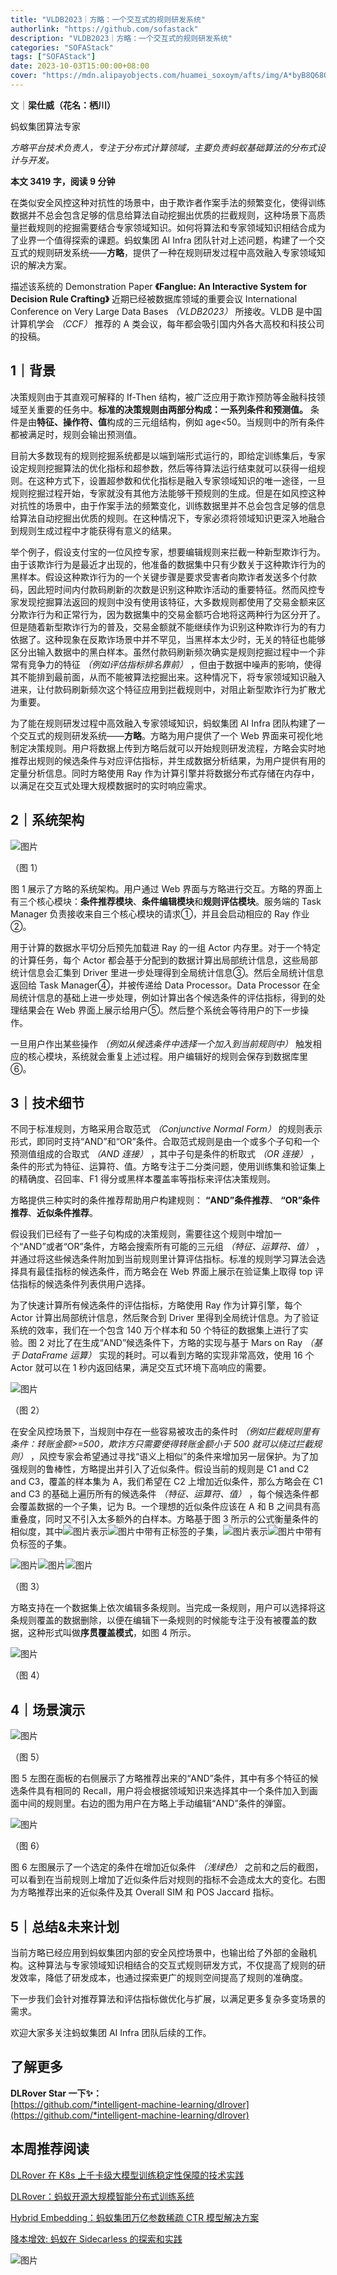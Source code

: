 ```yaml
---
title: "VLDB2023｜方略：一个交互式的规则研发系统"
authorlink: "https://github.com/sofastack"
description: "VLDB2023｜方略：一个交互式的规则研发系统"
categories: "SOFAStack"
tags: ["SOFAStack"]
date: 2023-10-03T15:00:00+08:00
cover: "https://mdn.alipayobjects.com/huamei_soxoym/afts/img/A*byB8Q68O4HoAAAAAAAAAAAAADrGAAQ/original"
---
```


文｜**梁仕威（花名：栖川）**

蚂蚁集团算法专家

*方略平台技术负责人，专注于分布式计算领域，主要负责蚂蚁基础算法的分布式设计与开发。*

**本文 3419 字，阅读 9 分钟**

在类似安全风控这种对抗性的场景中，由于欺诈者作案手法的频繁变化，使得训练数据并不总会包含足够的信息给算法自动挖掘出优质的拦截规则，这种场景下高质量拦截规则的挖掘需要结合专家领域知识。如何将算法和专家领域知识相结合成为了业界一个值得探索的课题。蚂蚁集团 AI Infra 团队针对上述问题，构建了一个交互式的规则研发系统——**方略**，提供了一种在规则研发过程中高效融入专家领域知识的解决方案。  

描述该系统的 Demonstration Paper **《Fanglue: An Interactive System for Decision Rule Crafting》** 近期已经被数据库领域的重要会议 International Conference on Very Large Data Bases *（VLDB2023）* 所接收。VLDB 是中国计算机学会 *（CCF）* 推荐的 A 类会议，每年都会吸引国内外各大高校和科技公司的投稿。

## 1｜背景

决策规则由于其直观可解释的 If-Then 结构，被广泛应用于欺诈预防等金融科技领域至关重要的任务中。**标准的决策规则由两部分构成：一系列条件和预测值。** 条件是由**特征、操作符、值**构成的三元组结构，例如 age<50。当规则中的所有条件都被满足时，规则会输出预测值。

目前大多数现有的规则挖掘系统都是以端到端形式运行的，即给定训练集后，专家设定规则挖掘算法的优化指标和超参数，然后等待算法运行结束就可以获得一组规则。在这种方式下，设置超参数和优化指标是融入专家领域知识的唯一途径，一旦规则挖掘过程开始，专家就没有其他方法能够干预规则的生成。但是在如风控这种对抗性的场景中，由于作案手法的频繁变化，训练数据里并不总会包含足够的信息给算法自动挖掘出优质的规则。在这种情况下，专家必须将领域知识更深入地融合到规则生成过程中才能获得有意义的结果。

举个例子，假设支付宝的一位风控专家，想要编辑规则来拦截一种新型欺诈行为。由于该欺诈行为是最近才出现的，他准备的数据集中只有少数关于这种欺诈行为的黑样本。假设这种欺诈行为的一个关键步骤是要求受害者向欺诈者发送多个付款码，因此短时间内付款码刷新的次数是识别这种欺诈活动的重要特征。然而风控专家发现挖掘算法返回的规则中没有使用该特征，大多数规则都使用了交易金额来区分欺诈行为和正常行为，因为数据集中的交易金额巧合地将这两种行为区分开了。但是随着新型欺诈行为的普及，交易金额就不能继续作为识别这种欺诈行为的有力依据了。这种现象在反欺诈场景中并不罕见，当黑样本太少时，无关的特征也能够区分出输入数据中的黑白样本。虽然付款码刷新频次确实是规则挖掘过程中一个非常有竞争力的特征 *（例如评估指标排名靠前）* ，但由于数据中噪声的影响，使得其不能排到最前面，从而不能被算法挖掘出来。这种情况下，将专家领域知识融入进来，让付款码刷新频次这个特征应用到拦截规则中，对阻止新型欺诈行为扩散尤为重要。

为了能在规则研发过程中高效融入专家领域知识，蚂蚁集团 AI Infra 团队构建了一个交互式的规则研发系统——**方略**。方略为用户提供了一个 Web 界面来可视化地制定决策规则。用户将数据上传到方略后就可以开始规则研发流程，方略会实时地推荐出规则的候选条件与对应评估指标，并生成数据分析结果，为用户提供有用的定量分析信息。同时方略使用 Ray 作为计算引擎并将数据分布式存储在内存中，以满足在交互式处理大规模数据时的实时响应需求。

## 2｜系统架构

![图片](https://p3-juejin.byteimg.com/tos-cn-i-k3u1fbpfcp/f6ecd687628048c78ce9e308147308c4~tplv-k3u1fbpfcp-jj-mark:0:0:0:0:q75.image#?w=1080&h=626&s=252749&e=png&b=f2f2f2)

（图 1）

图 1 展示了方略的系统架构。用户通过 Web 界面与方略进行交互。方略的界面上有三个核心模块：**条件推荐模块**、**条件编辑模块**和**规则评估模块**。服务端的 Task Manager 负责接收来自三个核心模块的请求①，并且会启动相应的 Ray 作业②。  

用于计算的数据水平切分后预先加载进 Ray 的一组 Actor 内存里。对于一个特定的计算任务，每个 Actor 都会基于分配到的数据计算出局部统计信息，这些局部统计信息会汇集到 Driver 里进一步处理得到全局统计信息③。然后全局统计信息返回给 Task Manager④，并被传递给 Data Processor。Data Processor 在全局统计信息的基础上进一步处理，例如计算出各个候选条件的评估指标，得到的处理结果会在 Web 界面上展示给用户⑤。然后整个系统会等待用户的下一步操作。

一旦用户作出某些操作 *（例如从候选条件中选择一个加入到当前规则中）* 触发相应的核心模块，系统就会重复上述过程。用户编辑好的规则会保存到数据库里⑥。

## 3｜技术细节

不同于标准规则，方略采用合取范式 *（Conjunctive Normal Form）* 的规则表示形式，即同时支持“AND”和“OR”条件。合取范式规则是由一个或多个子句和一个预测值组成的合取式 *（AND 连接）* ，其中子句是条件的析取式 *（OR 连接）* ，条件的形式为特征、运算符、值。方略专注于二分类问题，使用训练集和验证集上的精确度、召回率、F1 得分或黑样本覆盖率等指标来评估决策规则。

方略提供三种实时的条件推荐帮助用户构建规则： **“AND”条件推荐**、 **“OR”条件推荐**、**近似条件推荐**。

假设我们已经有了一些子句构成的决策规则，需要往这个规则中增加一个“AND”或者“OR”条件，方略会搜索所有可能的三元组 *（特征、运算符、值）* ，并通过将这些候选条件附加到当前规则里计算评估指标。标准的规则学习算法会选择具有最佳指标的候选条件，而方略会在 Web 界面上展示在验证集上取得 top 评估指标的候选条件列表供用户选择。

为了快速计算所有候选条件的评估指标，方略使用 Ray 作为计算引擎，每个 Actor 计算出局部统计信息，然后聚合到 Driver 里得到全局统计信息。为了验证系统的效率，我们在一个包含 140 万个样本和 50 个特征的数据集上进行了实验。图 2 对比了在生成“AND”候选条件下，方略的实现与基于 Mars on Ray *（基于 DataFrame 运算）* 实现的耗时。可以看到方略的实现非常高效，使用 16 个 Actor 就可以在 1 秒内返回结果，满足交互式环境下高响应的需要。

![图片](https://p3-juejin.byteimg.com/tos-cn-i-k3u1fbpfcp/479e2fd870ff4df6b0b700a05a8bd9bc~tplv-k3u1fbpfcp-jj-mark:0:0:0:0:q75.image#?w=1080&h=581&s=126498&e=png&b=ffffff)

（图 2）

在安全风控场景下，当规则中存在一些容易被攻击的条件时 *（例如拦截规则里有条件：转账金额>=500，欺诈方只需要使得转账金额小于 500 就可以绕过拦截规则）* ，风控专家会希望通过寻找“语义上相似”的条件来增加另一层保护。为了加强规则的鲁棒性，方略提出并引入了近似条件。假设当前的规则是 C1 and C2 and C3，覆盖的样本集为 A，我们希望在 C2 上增加近似条件，那么方略会在 C1 and C3 的基础上遍历所有的候选条件 *（特征、运算符、值）* ，每个候选条件都会覆盖数据的一个子集，记为 B。一个理想的近似条件应该在 A 和 B 之间具有高重叠度，同时又不引入太多额外的白样本。方略基于图 3 所示的公式衡量条件的相似度，其中![图片](https://p3-juejin.byteimg.com/tos-cn-i-k3u1fbpfcp/7e0c058a4f9f4bd39670b72362ac1d54~tplv-k3u1fbpfcp-jj-mark:0:0:0:0:q75.image#?w=88&h=58&s=8354&e=png&b=fffefe)表示![图片](https://p3-juejin.byteimg.com/tos-cn-i-k3u1fbpfcp/00d8740e858f410dbc3570d2ba9f3c7f~tplv-k3u1fbpfcp-jj-mark:0:0:0:0:q75.image#?w=48&h=52&s=7224&e=png&b=fffefe)中带有正标签的子集，![图片](https://p3-juejin.byteimg.com/tos-cn-i-k3u1fbpfcp/0907429ba6ac4e5c9c3701d4f2151232~tplv-k3u1fbpfcp-jj-mark:0:0:0:0:q75.image#?w=96&h=54&s=8551&e=png&b=fffefe)表示![图片](https://p3-juejin.byteimg.com/tos-cn-i-k3u1fbpfcp/8116369e66c64e0788bdb9f5cd776007~tplv-k3u1fbpfcp-jj-mark:0:0:0:0:q75.image#?w=48&h=52&s=7224&e=png&b=fffefe)中带有负标签的子集。

![图片](https://p3-juejin.byteimg.com/tos-cn-i-k3u1fbpfcp/60d169f81eff4b699a312cd4ac22f7a4~tplv-k3u1fbpfcp-jj-mark:0:0:0:0:q75.image#?w=864&h=166&s=47952&e=png&b=fffefe)![图片](https://p3-juejin.byteimg.com/tos-cn-i-k3u1fbpfcp/bb8f61a5e1db4e7b91432e0cce6efae4~tplv-k3u1fbpfcp-jj-mark:0:0:0:0:q75.image#?w=794&h=158&s=43669&e=png&b=fffefe)![图片](https://p3-juejin.byteimg.com/tos-cn-i-k3u1fbpfcp/1e2643c615f34daca6f987a25bcb1bd0~tplv-k3u1fbpfcp-jj-mark:0:0:0:0:q75.image#?w=1080&h=113&s=89209&e=png&b=fefcfc)

（图 3）

方略支持在一个数据集上依次编辑多条规则。当完成一条规则，用户可以选择将这条规则覆盖的数据删除，以便在编辑下一条规则的时候能专注于没有被覆盖的数据，这种形式叫做**序贯覆盖模式**，如图 4 所示。

![图片](https://p3-juejin.byteimg.com/tos-cn-i-k3u1fbpfcp/aaf581383fb5465aa1aa87fd8e3ee264~tplv-k3u1fbpfcp-jj-mark:0:0:0:0:q75.image#?w=1080&h=850&s=239819&e=png&b=fefefe)

（图 4）

## 4｜场景演示

![图片](https://p3-juejin.byteimg.com/tos-cn-i-k3u1fbpfcp/666dae7449874c338bb29fe2c7ef3ef1~tplv-k3u1fbpfcp-jj-mark:0:0:0:0:q75.image#?w=1080&h=333&s=103468&e=png&b=fcfcfc)

（图 5）

图 5 左图在面板的右侧展示了方略推荐出来的“AND”条件，其中有多个特征的候选条件具有相同的 Recall，用户将会根据领域知识来选择其中一个条件加入到画面中间的规则里。右边的图为用户在方略上手动编辑“AND”条件的弹窗。

![图片](https://p3-juejin.byteimg.com/tos-cn-i-k3u1fbpfcp/1eb74e61d88a45bca650bf63455d2bd6~tplv-k3u1fbpfcp-jj-mark:0:0:0:0:q75.image#?w=1080&h=623&s=337533&e=png&b=fefefe)

（图 6）

图 6 左图展示了一个选定的条件在增加近似条件 *（浅绿色）* 之前和之后的截图，可以看到在当前规则上增加了近似条件后对规则的指标不会造成太大的变化。右图为方略推荐出来的近似条件及其 Overall SIM 和 POS Jaccard 指标。

## 5｜总结&未来计划  

当前方略已经应用到蚂蚁集团内部的安全风控场景中，也输出给了外部的金融机构。这种算法与专家领域知识相结合的交互式规则研发方式，不仅提高了规则的研发效率，降低了研发成本，也通过探索更广的规则空间提高了规则的准确度。
 
下一步我们会针对推荐算法和评估指标做优化与扩展，以满足更多复杂多变场景的需求。

欢迎大家多关注蚂蚁集团 AI Infra 团队后续的工作。

## 了解更多

**DLRover Star 一下✨：**  
[https://github.com/*intelligent-machine-learning/dlrover](https://github.com/*intelligent-machine-learning/dlrover)

  
## 本周推荐阅读  

[DLRover 在 K8s 上千卡级大模型训练稳定性保障的技术实践](http://mp.weixin.qq.com/s?__biz=MzUzMzU5Mjc1Nw==&mid=2247542032&idx=1&sn=ae2a0c66f480fa2e8f98ce3d4a9d8890&chksm=faa3cacacdd443dc0712e1b9204cbd3d98ab2b20889646bd5c21407dc21582af390088ae38a7&scene=21)

[DLRover：蚂蚁开源大规模智能分布式训练系统](http://mp.weixin.qq.com/s?__biz=MzUzMzU5Mjc1Nw==&mid=2247526048&idx=1&sn=3b15877be6c51d7faf0cb0def8dd8f2c&chksm=faa3897acdd4006c3d4e9984ff8d2c48198aca74115e03ac0becddbbe649a2494ba66f81e26f&scene=21)

[Hybrid Embedding：蚂蚁集团万亿参数稀疏 CTR 模型解决方案](http://mp.weixin.qq.com/s?__biz=MzUzMzU5Mjc1Nw==&mid=2247538202&idx=1&sn=3821df8df57526b223e2fb0a12c3674e&chksm=faa3b9c0cdd430d674d5449404c5a7349b89a9e6e334a6e206f23ed30d62023639d7540dcf25&scene=21)
 
[降本增效: 蚂蚁在 Sidecarless 的探索和实践](http://mp.weixin.qq.com/s?__biz=MzUzMzU5Mjc1Nw==&mid=2247517989&idx=1&sn=1b49b68c9281d0c2514fa4caa38284fb&chksm=faa368ffcdd4e1e9fa5361d6ea376bbc426272c7a32250cc67ae27dcd84a6113b4a016a1518d&scene=21)

![图片](https://p3-juejin.byteimg.com/tos-cn-i-k3u1fbpfcp/6430b24ce7a44459abb84aaf2e991383~tplv-k3u1fbpfcp-jj-mark:0:0:0:0:q75.image#?w=1080&h=792&s=66602&e=jpg&b=fefefe)
